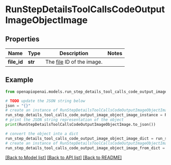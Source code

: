 # RunStepDetailsToolCallsCodeOutputImageObjectImage


## Properties

Name | Type | Description | Notes
------------ | ------------- | ------------- | -------------
**file_id** | **str** | The [file](/docs/api-reference/files) ID of the image. | 

## Example

```python
from openapiopenai.models.run_step_details_tool_calls_code_output_image_object_image import RunStepDetailsToolCallsCodeOutputImageObjectImage

# TODO update the JSON string below
json = "{}"
# create an instance of RunStepDetailsToolCallsCodeOutputImageObjectImage from a JSON string
run_step_details_tool_calls_code_output_image_object_image_instance = RunStepDetailsToolCallsCodeOutputImageObjectImage.from_json(json)
# print the JSON string representation of the object
print(RunStepDetailsToolCallsCodeOutputImageObjectImage.to_json())

# convert the object into a dict
run_step_details_tool_calls_code_output_image_object_image_dict = run_step_details_tool_calls_code_output_image_object_image_instance.to_dict()
# create an instance of RunStepDetailsToolCallsCodeOutputImageObjectImage from a dict
run_step_details_tool_calls_code_output_image_object_image_from_dict = RunStepDetailsToolCallsCodeOutputImageObjectImage.from_dict(run_step_details_tool_calls_code_output_image_object_image_dict)
```
[[Back to Model list]](../README.md#documentation-for-models) [[Back to API list]](../README.md#documentation-for-api-endpoints) [[Back to README]](../README.md)


